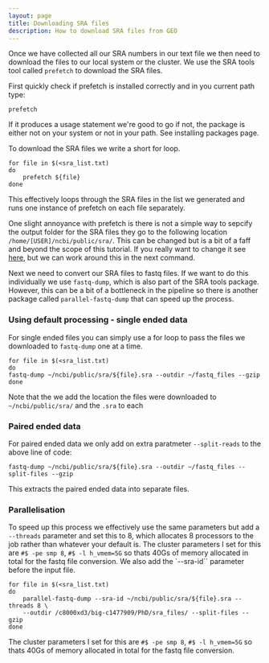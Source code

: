 ```yaml
---
layout: page
title: Downloading SRA files
description: How to download SRA files from GEO
---
```


Once we have collected all our SRA numbers in our text file we then need to download the files to our
local system or the cluster. We use the SRA tools tool called `prefetch` to download the SRA files.

First quickly check if prefetch is installed correctly and in you current path type:

    prefetch 

If it produces a usage statement we're good to go if not, the package is either not on your system or 
not in your path. See installing packages page.

To download the SRA files we write a short for loop. 

    for file in $(<sra_list.txt)
    do
        prefetch ${file}
    done

This effectively loops through the SRA files in the list we generated and runs one instance of prefetch
on each file separately. 

One slight annoyance with prefetch is there is not a simple way to sepcify the output folder for the SRA 
files they go to the following location `/home/[USER]/ncbi/public/sra/`. This can be changed but is a bit 
of a faff and beyond the scope of this tutorial. If you really want to change it see 
[here](https://www.biostars.org/p/175096/), but we can work around this in the next command.

Next we need to convert our SRA files to fastq files. If we want to do this individually we use `fastq-dump`, 
which is also part of the SRA tools package. However, this can be a bit of a bottleneck in the pipeline so
there is another package called `parallel-fastq-dump` that can speed up the process. 

### Using default processing - single ended data

For single ended files you can simply use a for loop to pass the files we downloaded to `fastq-dump` one at a 
time. 

    for file in $(<sra_list.txt)
    do
    fastq-dump ~/ncbi/public/sra/${file}.sra --outdir ~/fastq_files --gzip 
    done

Note that the we add the location the files were downloaded to `~/ncbi/public/sra/` and the `.sra` to each 

### Paired ended data

For paired ended data we only add on extra paratmeter `--split-reads` to the above line of code:

    fastq-dump ~/ncbi/public/sra/${file}.sra --outdir ~/fastq_files --split-files --gzip

This extracts the paired ended data into separate files. 

### Parallelisation

To speed up this process we effectively use the same parameters but add a `--threads` parameter and set this 
to 8, which allocates 8 processors to the job rather than whatever your default is. The cluster parameters I 
set for this are `#$ -pe smp 8`, `#$ -l h_vmem=5G` so thats 40Gs of memory allocated in total for the fastq
file conversion. We also add the `--sra-id`` parameter before the input file.

    for file in $(<sra_list.txt)
    do
        parallel-fastq-dump --sra-id ~/ncbi/public/sra/${file}.sra --threads 8 \
        --outdir /c8000xd3/big-c1477909/PhD/sra_files/ --split-files --gzip
    done  

The cluster parameters I set for this are `#$ -pe smp 8`, `#$ -l h_vmem=5G` so thats 40Gs of memory allocated in
total for the fastq file conversion.



